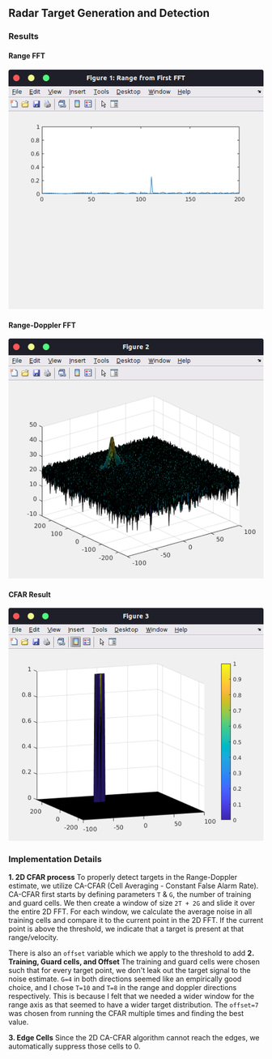 ## Radar Target Generation and Detection

### Results
#### Range FFT
![](range_fft.png)

#### Range-Doppler FFT
![](range_doppler_fft.png)

#### CFAR Result
![](cfar.png)

### Implementation Details
**1. 2D CFAR process**
To properly detect targets in the Range-Doppler estimate, we utilize CA-CFAR (Cell Averaging - Constant False Alarm Rate). CA-CFAR first starts by defining parameters `T` & `G`, the number of training and guard cells. We then create a window of size `2T + 2G` and slide it over the entire 2D FFT. For each window, we calculate the average noise in all training cells and compare it to the current point in the 2D FFT. If the current point is above the threshold, we indicate that a target is present at that range/velocity. 

There is also an `offset` variable which we apply to the threshold to add 
**2. Training, Guard cells, and Offset**
The training and guard cells were chosen such that for every target point, we don't leak out the target signal to the noise estimate. `G=4` in both directions seemed like an empirically good choice, and I chose `T=10` and `T=8` in the range and doppler directions respectively. This is because I felt that we needed a wider window for the range axis as that seemed to have a wider target distribution. The `offset=7` was chosen from running the CFAR multiple times and finding the best value. 

**3. Edge Cells**
Since the 2D CA-CFAR algorithm cannot reach the edges, we automatically suppress those cells to 0. 